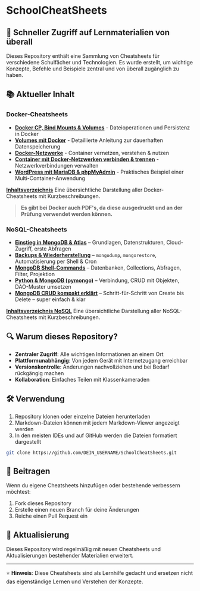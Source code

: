 # SchoolCheatSheets

## 🚀 Schneller Zugriff auf Lernmaterialien von überall

Dieses Repository enthält eine Sammlung von Cheatsheets für verschiedene Schulfächer und Technologien. Es wurde erstellt, um wichtige Konzepte, Befehle und Beispiele zentral und von überall zugänglich zu haben.

## 📚 Aktueller Inhalt

### Docker-Cheatsheets
- **[Docker CP, Bind Mounts & Volumes](docker/Markdown/cp-mounts.md)** - Dateioperationen und Persistenz in Docker
- **[Volumes mit Docker](docker/Markdown/volume.md)** - Detaillierte Anleitung zur dauerhaften Datenspeicherung
- **[Docker-Netzwerke](docker/Markdown/network.md)** - Container vernetzen, verstehen & nutzen
- **[Container mit Docker-Netzwerken verbinden & trennen](docker/Markdown/bridge.md)** - Netzwerkverbindungen verwalten
- **[WordPress mit MariaDB & phpMyAdmin](docker/Markdown/WP-MariaDB-phpMyAdmin.md)** - Praktisches Beispiel einer Multi-Container-Anwendung

**[Inhaltsverzeichnis](docker/Markdown/A_Inhalt.md)**
Eine übersichtliche Darstellung aller Docker-Cheatsheets mit Kurzbeschreibungen.

>**Es gibt bei Docker auch PDF's, da diese ausgedruckt und an der Prüfung verwendet werden können.**

### NoSQL-Cheatsheets

- **[Einstieg in MongoDB & Atlas](NoSQL/Markdown/AA_Einstieg.md)** – Grundlagen, Datenstrukturen, Cloud-Zugriff, erste Abfragen
- **[Backups & Wiederherstellung](NoSQL/Markdown/B_Backup.md)** – `mongodump`, `mongorestore`, Automatisierung per Shell & Cron
- **[MongoDB Shell-Commands](NoSQL/Markdown/C_Shell.md)** – Datenbanken, Collections, Abfragen, Filter, Projektion
- **[Python & MongoDB (pymongo)](NoSQL/Markdown/D_Software.md)** – Verbindung, CRUD mit Objekten, DAO-Muster umsetzen
- **[MongoDB CRUD kompakt erklärt](NoSQL/Markdown/Z_CRUD.md)** – Schritt-für-Schritt von Create bis Delete – super einfach & klar

**[Inhaltsverzeichnis NoSQL](NoSQL/Markdown/A_Inhalt.md)**
Eine übersichtliche Darstellung aller NoSQL-Cheatsheets mit Kurzbeschreibungen.

## 🔍 Warum dieses Repository?

- **Zentraler Zugriff**: Alle wichtigen Informationen an einem Ort
- **Plattformunabhängig**: Von jedem Gerät mit Internetzugang erreichbar
- **Versionskontrolle**: Änderungen nachvollziehen und bei Bedarf rückgängig machen
- **Kollaboration**: Einfaches Teilen mit Klassenkameraden

## 🛠️ Verwendung

1. Repository klonen oder einzelne Dateien herunterladen
2. Markdown-Dateien können mit jedem Markdown-Viewer angezeigt werden
3. In den meisten IDEs und auf GitHub werden die Dateien formatiert dargestellt

```bash
git clone https://github.com/DEIN_USERNAME/SchoolCheatSheets.git
```

## 📝 Beitragen

Wenn du eigene Cheatsheets hinzufügen oder bestehende verbessern möchtest:

1. Fork dieses Repository
2. Erstelle einen neuen Branch für deine Änderungen
3. Reiche einen Pull Request ein

## 🔄 Aktualisierung

Dieses Repository wird regelmäßig mit neuen Cheatsheets und Aktualisierungen bestehender Materialien erweitert.

---

⭐ **Hinweis**: Diese Cheatsheets sind als Lernhilfe gedacht und ersetzen nicht das eigenständige Lernen und Verstehen der Konzepte.